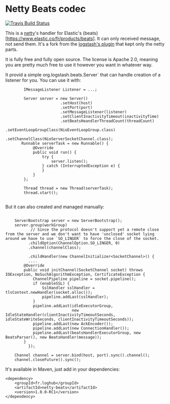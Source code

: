# Netty Beats codec

[![Travis Build Status](https://travis-ci.org/fbacchella/netty-beats.svg)](https://travis-ci.org/fbacchella/netty-beats)

This is a [netty](https://netty.io)'s handler for Elastic's (beats)[https://www.elastic.co/fr/products/beats]. It can only received message, not send them.
It's a fork from the [logstash's plugin](https://github.com/logstash-plugins/logstash-input-beats) that kept only the netty parts.

It is fully free and fully open source. The license is Apache 2.0, meaning you are pretty much free to use it however you want in whatever way.

It provid a simple org.logstash.beats.Server` that can handle creation of a listener for you. You can use it with:

```
        IMessageListener Listener = ...;
        
        Server server = new Server()
                        .setHost(host)
                        .setPort(port)
                        .setMessageListener(listener)
                        .setClientInactivityTimeout(inactivityTime)
                        .setBeatsHeandlerThreadCount(threadCount)
                        .setEventLoopGroupClass(NioEventLoopGroup.class)
                        .setChannelClass(NioServerSocketChannel.class);
       Runnable serverTask = new Runnable() {
            @Override
            public void run() {
                try {
                    server.listen();
                } catch (InterruptedException e) {
                }
            }
        };

        Thread thread = new Thread(serverTask);
        thread.start();
        
```

But it can also created and managed manually:

```

    ServerBootstrap server = new ServerBootstrap();
    server.group(workGroup)
           // Since the protocol doesn't support yet a remote close from the server and we don't want to have 'unclosed' socket lying around we have to use `SO_LINGER` to force the close of the socket.
          .childOption(ChannelOption.SO_LINGER, 0)
          .channel(channelClass);
          
          .childHandler(new ChannelInitializer<SocketChannel>() {
          ....
        @Override
        public void initChannel(SocketChannel socket) throws IOException, NoSuchAlgorithmException, CertificateException {
            ChannelPipeline pipeline = socket.pipeline();
            if (enableSSL) {
                SslHandler sslHandler = tlsContext.newHandler(socket.alloc());
                pipeline.addLast(sslHandler);
            }
            pipeline.addLast(idleExecutorGroup, 
                             new IdleStateHandler(clientInactivityTimeoutSeconds, idleStateWriteSeconds, clientInactivityTimeoutSeconds));
            pipeline.addLast(new AckEncoder());
            pipeline.addLast(new ConnectionHandler());
            pipeline.addLast(beatsHandlerExecutorGroup, new BeatsParser(), new BeatsHandler(message));
        }
          });

    Channel channel = server.bind(host, port).sync().channel();
    channel.closeFuture().sync();
````

It's available in Maven, just add in your dependencies:

```
<dependency>
    <groupId>fr.loghub</groupId>
    <artifactId>netty-beats</artifactId>
    <version>1.0.0-RC1</version>
</dependency>
```

